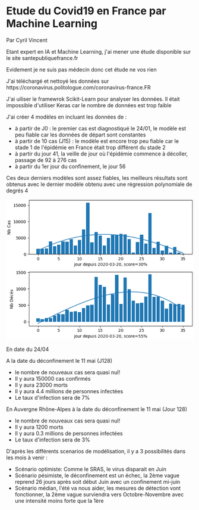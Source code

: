 <h1>Etude du Covid19 en France par Machine Learning</h1>
<p>Par Cyril Vincent</p>
<p>Etant expert en IA et Machine Learning, j'ai mener une étude disponible sur le site santepubliquefrance.fr</p>
<p>Evidement je ne suis pas médecin donc cet étude ne vos rien</p>
<p>J'ai téléchargé et nettoyé les données sur https://coronavirus.politologue.com/coronavirus-france.FR </p>
<p>J'ai uiliser le framewrok Scikit-Learn pour analyser les données. Il était impossible d'utiliser Keras car le nombre de données est trop faible</p>
<p>J'ai créer 4 modèles en incluant les données de :
    <ul>
        <li>à partir de J0 : le premier cas est diagnostiqué le 24/01, le modèle est peu fiable car les données de départ sont constantes</li>
        <li>à partir de 10 cas (J15) : le modèle est encore trop peu fiable car le stade 1 de l'épidémie en France était trop différent du stade 2</li>
        <li>à partir du jour 41, la veille de jour où l'épidémie commence à décoller, passage de 92 à 276 cas</li>
        <li>à partir du 1er jour du confinement, le jour 56</li>
    </ul>
<p>Ces deux derniers modèles sont assez fiables, les meilleurs résultats sont obtenus avec le dernier modèle obtenu avec une régression polynomiale de degrés 4</p>
<img src="data/figure.png"/>
<p>En date du 24/04</p>
<p>A la date du déconfinement le 11 mai (J128)
<ul>
    <li>le nombre de nouveaux cas sera quasi nul!</li>
    <li>Il y aura 150000 cas confirmés</li>
    <li>Il y aura 23000 morts</li>
    <li>Il y aura 4.4 millions de personnes infectées</li>
    <li>Le taux d'infection sera de 7%</li>
</ul>
<p>En Auvergne Rhône-Alpes à la date du déconfinement le 11 mai (Jour 128)
<ul>
    <li>le nombre de nouveaux cas sera quasi nul!</li>
    <li>Il y aura 1200 morts</li>
    <li>Il y aura 0.3 millions de personnes infectées</li>
    <li>Le taux d'infection sera de 3%</li>
</ul>
D'après les différents scenarios de modélisation, il y a 3 possibilités dans les mois à venir :
<ul>
    <li>Scénario optimiste: Comme le SRAS, le virus disparait en Juin</li>
    <li>Scénario pésimiste, le déconfinement est un échec, la 2ème vague reprend 26 jours après soit début Juin avec un confinement mi-juin</li>
    <li>Scénario médian, l'été va nous aider, les mesures de détection vont fonctionner, la 2ème vague surviendra vers Octobre-Novembre avec une intensité moins forte que la 1ère</li>
</ul>

    



